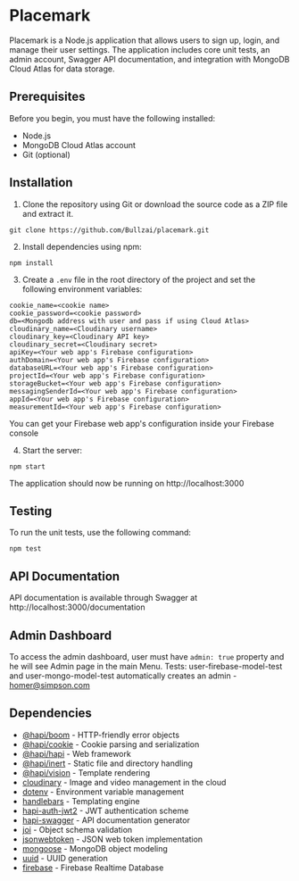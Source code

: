 # Placemark

Placemark is a Node.js application that allows users to sign up, login, and manage their user settings. The application includes core unit tests, an admin account, Swagger API documentation, and integration with MongoDB Cloud Atlas for data storage.

## Prerequisites

Before you begin, you must have the following installed:

- Node.js
- MongoDB Cloud Atlas account
- Git (optional)

## Installation

1. Clone the repository using Git or download the source code as a ZIP file and extract it.
```
git clone https://github.com/Bullzai/placemark.git
```
2. Install dependencies using npm:
```
npm install
```

3. Create a `.env` file in the root directory of the project and set the following environment variables:
```
cookie_name=<cookie name>
cookie_password=<cookie password>
db=<Mongodb address with user and pass if using Cloud Atlas>
cloudinary_name=<Cloudinary username>
cloudinary_key=<Cloudinary API key>
cloudinary_secret=<Cloudinary secret>
apiKey=<Your web app's Firebase configuration>
authDomain=<Your web app's Firebase configuration>
databaseURL=<Your web app's Firebase configuration>
projectId=<Your web app's Firebase configuration>
storageBucket=<Your web app's Firebase configuration>
messagingSenderId=<Your web app's Firebase configuration>
appId=<Your web app's Firebase configuration>
measurementId=<Your web app's Firebase configuration>
```
You can get your Firebase web app's configuration inside your Firebase console

4. Start the server:
```
npm start
```

The application should now be running on http://localhost:3000

## Testing

To run the unit tests, use the following command:

```
npm test
```


## API Documentation

API documentation is available through Swagger at http://localhost:3000/documentation

## Admin Dashboard

To access the admin dashboard, user must have `admin: true` property and he will see Admin page in the main Menu. Tests: user-firebase-model-test and user-mongo-model-test automatically creates an admin - homer@simpson.com

## Dependencies

- [@hapi/boom](https://www.npmjs.com/package/@hapi/boom) - HTTP-friendly error objects
- [@hapi/cookie](https://www.npmjs.com/package/@hapi/cookie) - Cookie parsing and serialization
- [@hapi/hapi](https://www.npmjs.com/package/@hapi/hapi) - Web framework
- [@hapi/inert](https://www.npmjs.com/package/@hapi/inert) - Static file and directory handling
- [@hapi/vision](https://www.npmjs.com/package/@hapi/vision) - Template rendering
- [cloudinary](https://www.npmjs.com/package/cloudinary) - Image and video management in the cloud
- [dotenv](https://www.npmjs.com/package/dotenv) - Environment variable management
- [handlebars](https://www.npmjs.com/package/handlebars) - Templating engine
- [hapi-auth-jwt2](https://www.npmjs.com/package/hapi-auth-jwt2) - JWT authentication scheme
- [hapi-swagger](https://www.npmjs.com/package/hapi-swagger) - API documentation generator
- [joi](https://www.npmjs.com/package/joi) - Object schema validation
- [jsonwebtoken](https://www.npmjs.com/package/jsonwebtoken) - JSON web token implementation
- [mongoose](https://www.npmjs.com/package/mongoose) - MongoDB object modeling
- [uuid](https://www.npmjs.com/package/uuid) - UUID generation
- [firebase](https://www.npmjs.com/package/firebase) - Firebase Realtime Database

